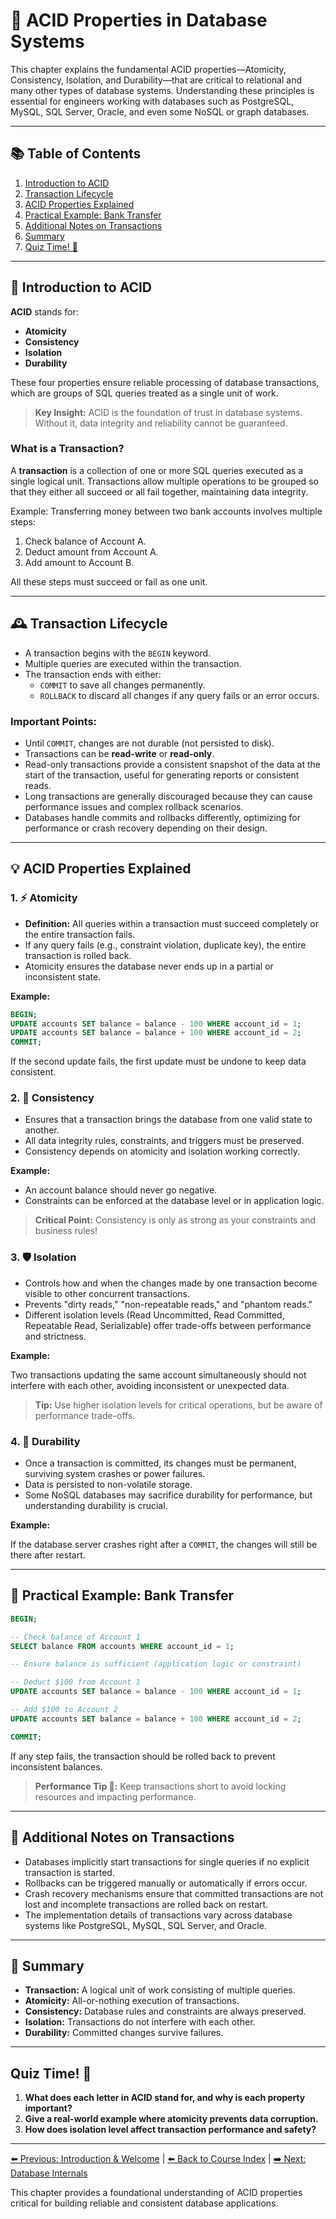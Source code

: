 # 💎 ACID Properties in Database Systems

This chapter explains the fundamental ACID properties—Atomicity, Consistency, Isolation, and Durability—that are critical to relational and many other types of database systems. Understanding these principles is essential for engineers working with databases such as PostgreSQL, MySQL, SQL Server, Oracle, and even some NoSQL or graph databases.

---

## 📚 Table of Contents

1. [Introduction to ACID](#introduction-to-acid)
2. [Transaction Lifecycle](#transaction-lifecycle)
3. [ACID Properties Explained](#acid-properties-explained)
4. [Practical Example: Bank Transfer](#practical-example-bank-transfer)
5. [Additional Notes on Transactions](#additional-notes-on-transactions)
6. [Summary](#summary)
7. [Quiz Time! 🧠](#quiz-time-)

---

## 🧪 Introduction to ACID

**ACID** stands for:

- **Atomicity**
- **Consistency**
- **Isolation**
- **Durability**

These four properties ensure reliable processing of database transactions, which are groups of SQL queries treated as a single unit of work.

> **Key Insight:** ACID is the foundation of trust in database systems. Without it, data integrity and reliability cannot be guaranteed.

### What is a Transaction?

A **transaction** is a collection of one or more SQL queries executed as a single logical unit. Transactions allow multiple operations to be grouped so that they either all succeed or all fail together, maintaining data integrity.

Example: Transferring money between two bank accounts involves multiple steps:
1. Check balance of Account A.
2. Deduct amount from Account A.
3. Add amount to Account B.

All these steps must succeed or fail as one unit.

---

## 🕰️ Transaction Lifecycle

- A transaction begins with the `BEGIN` keyword.
- Multiple queries are executed within the transaction.
- The transaction ends with either:
  - `COMMIT` to save all changes permanently.
  - `ROLLBACK` to discard all changes if any query fails or an error occurs.

### Important Points:

- Until `COMMIT`, changes are not durable (not persisted to disk).
- Transactions can be **read-write** or **read-only**.
- Read-only transactions provide a consistent snapshot of the data at the start of the transaction, useful for generating reports or consistent reads.
- Long transactions are generally discouraged because they can cause performance issues and complex rollback scenarios.
- Databases handle commits and rollbacks differently, optimizing for performance or crash recovery depending on their design.

---

## 💡 ACID Properties Explained

### 1. ⚡ Atomicity

- **Definition:** All queries within a transaction must succeed completely or the entire transaction fails.
- If any query fails (e.g., constraint violation, duplicate key), the entire transaction is rolled back.
- Atomicity ensures the database never ends up in a partial or inconsistent state.

**Example:**

```sql
BEGIN;
UPDATE accounts SET balance = balance - 100 WHERE account_id = 1;
UPDATE accounts SET balance = balance + 100 WHERE account_id = 2;
COMMIT;
```

If the second update fails, the first update must be undone to keep data consistent.

### 2. 🧩 Consistency

- Ensures that a transaction brings the database from one valid state to another.
- All data integrity rules, constraints, and triggers must be preserved.
- Consistency depends on atomicity and isolation working correctly.

**Example:**

- An account balance should never go negative.
- Constraints can be enforced at the database level or in application logic.

> **Critical Point:** Consistency is only as strong as your constraints and business rules!

### 3. 🛡️ Isolation

- Controls how and when the changes made by one transaction become visible to other concurrent transactions.
- Prevents "dirty reads," "non-repeatable reads," and "phantom reads."
- Different isolation levels (Read Uncommitted, Read Committed, Repeatable Read, Serializable) offer trade-offs between performance and strictness.

**Example:**

Two transactions updating the same account simultaneously should not interfere with each other, avoiding inconsistent or unexpected data.

> **Tip:** Use higher isolation levels for critical operations, but be aware of performance trade-offs.

### 4. 🏅 Durability

- Once a transaction is committed, its changes must be permanent, surviving system crashes or power failures.
- Data is persisted to non-volatile storage.
- Some NoSQL databases may sacrifice durability for performance, but understanding durability is crucial.

**Example:**

If the database server crashes right after a `COMMIT`, the changes will still be there after restart.

---

## 🏦 Practical Example: Bank Transfer

```sql
BEGIN;

-- Check balance of Account 1
SELECT balance FROM accounts WHERE account_id = 1;

-- Ensure balance is sufficient (application logic or constraint)

-- Deduct $100 from Account 1
UPDATE accounts SET balance = balance - 100 WHERE account_id = 1;

-- Add $100 to Account 2
UPDATE accounts SET balance = balance + 100 WHERE account_id = 2;

COMMIT;
```

If any step fails, the transaction should be rolled back to prevent inconsistent balances.

> **Performance Tip 🚀:** Keep transactions short to avoid locking resources and impacting performance.

---

## 📝 Additional Notes on Transactions

- Databases implicitly start transactions for single queries if no explicit transaction is started.
- Rollbacks can be triggered manually or automatically if errors occur.
- Crash recovery mechanisms ensure that committed transactions are not lost and incomplete transactions are rolled back on restart.
- The implementation details of transactions vary across database systems like PostgreSQL, MySQL, SQL Server, and Oracle.

---

## 🧠 Summary

- **Transaction:** A logical unit of work consisting of multiple queries.
- **Atomicity:** All-or-nothing execution of transactions.
- **Consistency:** Database rules and constraints are always preserved.
- **Isolation:** Transactions do not interfere with each other.
- **Durability:** Committed changes survive failures.

---

## Quiz Time! 🧠

1. **What does each letter in ACID stand for, and why is each property important?**
2. **Give a real-world example where atomicity prevents data corruption.**
3. **How does isolation level affect transaction performance and safety?**

---

[⬅️ Previous: Introduction & Welcome](01-introduction-and-welcome.md) | [⬅️ Back to Course Index](README.md) | [➡️ Next: Database Internals](03-database-internals.md)

This chapter provides a foundational understanding of ACID properties critical for building reliable and consistent database applications.